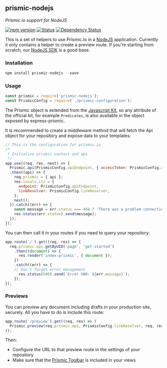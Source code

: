 ## prismic-nodejs

*Prismic.io support for NodeJS*

[![npm version](https://badge.fury.io/js/prismic-nodejs.svg)](http://badge.fury.io/js/prismic-nodejs)
[![Status](https://img.shields.io/travis/prismicio/prismic-nodejs/master.svg)](https://travis-ci.org/prismicio/prismic-nodejs)
[![Dependency Status](https://david-dm.org/prismicio/prismic-nodejs.svg)](https://david-dm.org/prismicio/prismic-nodejs)

This is a set of helpers to use Prismic.io in a [NodeJS](http://nodejs.org/) application. Currently it only contains a helper to create a preview route. If you're starting from scratch, our [NodeJS SDK](https://github.com/prismicio/nodejs-sdk) is a good base.

### Installation

```javascript
npm install prismic-nodejs --save
```

### Usage

```javascript
const prismic = require('prismic-nodejs');
const PrismicConfig = require('./prismic-configuration');
```

The Prismic object is extended from the [Javascript Kit](https://github.com/prismicio/javascript-kit), so any attribute of the official kit, for example `Predicates`, is also available in the object exposed by express-prismic.

It is recommended to create a middleware method that will fetch the Api object for your repository and expose data to your templates:

```javascript
// This is the configuration for prismic.io
/*
 * Initialize prismic context and api
 */
app.use((req, res, next) => {
  Prismic.api(PrismicConfig.apiEndpoint, { accessToken: PrismicConfig.accessToken, req })
  .then((api) => {
    req.prismic = { api };
    res.locals.ctx = {
      endpoint: PrismicConfig.apiEndpoint,
      linkResolver: PrismicConfig.linkResolver,
    };
    next();
  }).catch((err) => {
    const message = err.status === 404 ? 'There was a problem connecting to your API, please check your configuration file for errors.' : `Error 500: ${err.message}`;
    res.status(err.status).send(message);
  });
});
```

You can then call it in your routes if you need to query your repository:

```javascript
app.route('/').get((req, res) => {
  req.prismic.api.getByUID('page', 'get-started')
    .then((document) => {
      res.render('index-prismic', { document });
    })
    .catch((err) => {
    // Don't forget error management
      res.status(500).send(`Error 500: ${err.message}`);
    });
});
```

### Previews

You can preview any document including drafts in your production site, securely. All you have to do is include this route:

```javascript
app.route('/preview').get((req, res) => (
  Prismic.preview(req.prismic.api, PrismicConfig.linkResolver, req, res)
));
```

Then:
* Configure the URL to that preview route in the settings of your repository
* Make sure that the [Prismic Toolbar](https://developers.prismic.io/documentation/developers-manual#prismic-toolbar) is included in your views


